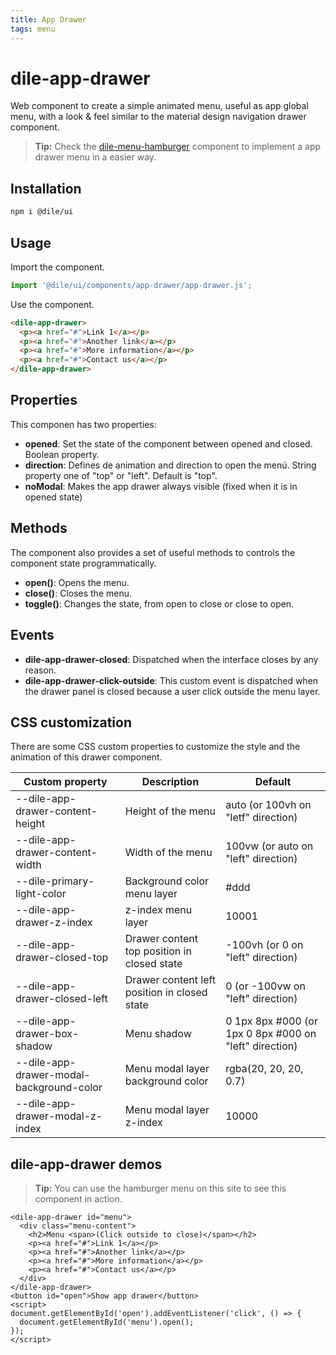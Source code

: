 ```yaml
---
title: App Drawer
tags: menu
---
```



# dile-app-drawer

Web component to create a simple animated menu, useful as app global menu, with a look & feel similar to the material design navigation drawer component.

> **Tip:** Check the [dile-menu-hamburger](/components/dile-menu-hamburger) component to implement a app drawer menu in a easier way.

## Installation

```bash
npm i @dile/ui
```

## Usage

Import the component.

```javascript
import '@dile/ui/components/app-drawer/app-drawer.js';
```

Use the component.

```html
<dile-app-drawer>
  <p><a href="#">Link 1</a></p>
  <p><a href="#">Another link</a></p>
  <p><a href="#">More information</a></p>
  <p><a href="#">Contact us</a></p>
</dile-app-drawer>
```

## Properties

This componen has two properties:

- **opened**: Set the state of the component between opened and closed. Boolean property.
- **direction**: Defines de animation and direction to open the menú. String property one of "top" or "left". Default is "top".
- **noModal**: Makes the app drawer always visible (fixed when it is in opened state)

## Methods

The component also provides a set of useful methods to controls the component state programmatically.

- **open()**: Opens the menu.
- **close()**: Closes the menu.
- **toggle()**: Changes the state, from open to close or close to open.

## Events

- **dile-app-drawer-closed**: Dispatched when the interface closes by any reason.
- **dile-app-drawer-click-outside**: This custom event is dispatched when the drawer panel is closed because a user click outside the menu layer.

## CSS customization

There are some CSS custom properties to customize the style and the animation of this drawer component.

Custom property | Description | Default
----------------|-------------|---------
--dile-app-drawer-content-height | Height of the menu | auto (or 100vh on "letf" direction)
--dile-app-drawer-content-width | Width of the menu | 100vw (or auto on "left" direction)
--dile-primary-light-color | Background color menu layer | #ddd
--dile-app-drawer-z-index | z-index menu layer | 10001
--dile-app-drawer-closed-top | Drawer content top position in closed state | -100vh (or 0 on "left" direction) 
--dile-app-drawer-closed-left | Drawer content left position in closed state | 0 (or -100vw on "left" direction) 
--dile-app-drawer-box-shadow | Menu shadow | 0 1px 8px #000 (or 1px 0 8px #000 on "left" direction)
--dile-app-drawer-modal-background-color | Menu modal layer background color | rgba(20, 20, 20, 0.7)
--dile-app-drawer-modal-z-index | Menu modal layer z-index | 10000

## dile-app-drawer demos

> **Tip:** You can use the hamburger menu on this site to see this component in action.

```html:preview
<dile-app-drawer id="menu">
  <div class="menu-content">
    <h2>Menu <span>(Click outside to close)</span></h2>
    <p><a href="#">Link 1</a></p>
    <p><a href="#">Another link</a></p>
    <p><a href="#">More information</a></p>
    <p><a href="#">Contact us</a></p>
  </div>
</dile-app-drawer>
<button id="open">Show app drawer</button>
<script>
document.getElementById('open').addEventListener('click', () => {
  document.getElementById('menu').open();
});
</script>
```